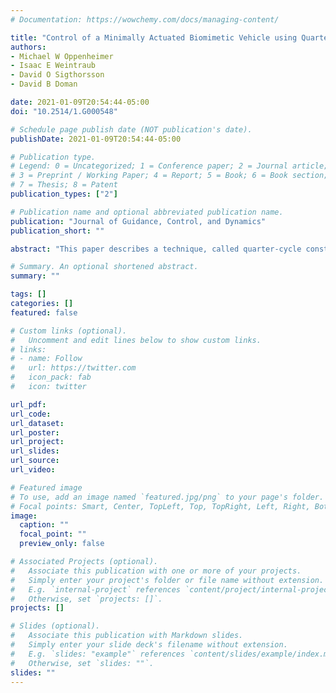 ```yaml
---
# Documentation: https://wowchemy.com/docs/managing-content/

title: "Control of a Minimally Actuated Biomimetic Vehicle using Quarter-Cycle Wingbeat Modulation"
authors: 
- Michael W Oppenheimer
- Isaac E Weintraub
- David O Sigthorsson
- David B Doman

date: 2021-01-09T20:54:44-05:00
doi: "10.2514/1.G000548"

# Schedule page publish date (NOT publication's date).
publishDate: 2021-01-09T20:54:44-05:00

# Publication type.
# Legend: 0 = Uncategorized; 1 = Conference paper; 2 = Journal article;
# 3 = Preprint / Working Paper; 4 = Report; 5 = Book; 6 = Book section;
# 7 = Thesis; 8 = Patent
publication_types: ["2"]

# Publication name and optional abbreviated publication name.
publication: "Journal of Guidance, Control, and Dynamics"
publication_short: ""

abstract: "This paper describes a technique, called quarter-cycle constant period frequency modulation, to control the motion of wings on a flapping wing micro-air vehicle. This technique allows control over the wingbeat period and three additional points (the two zero crossings and the reversal of wing direction) within a single wingbeat cycle, allowing modulation of the wing’s velocity to provide direct control over six degrees of freedom of overall vehicle motion. Using a blade element based aerodynamic model, both instantaneous and cycle-averaged forces and moments are analytically computed for a specific type of wingbeat motion that enables nearly decoupled, multi-degrees of freedom control of an aircraft. Wing motion is controlled using oscillators whose frequencies and three additional parameters change once per wingbeat cycle. A control oriented dynamic model of the vehicle is derived, which is based on a cycle-averaged representation of the forces and moments, and control derivatives are calculated. A cycle-averaged control law is designed to provide direct control over six degrees of freedom of the vehicle."

# Summary. An optional shortened abstract.
summary: ""

tags: []
categories: []
featured: false

# Custom links (optional).
#   Uncomment and edit lines below to show custom links.
# links:
# - name: Follow
#   url: https://twitter.com
#   icon_pack: fab
#   icon: twitter

url_pdf:
url_code:
url_dataset:
url_poster:
url_project:
url_slides:
url_source:
url_video:

# Featured image
# To use, add an image named `featured.jpg/png` to your page's folder. 
# Focal points: Smart, Center, TopLeft, Top, TopRight, Left, Right, BottomLeft, Bottom, BottomRight.
image:
  caption: ""
  focal_point: ""
  preview_only: false

# Associated Projects (optional).
#   Associate this publication with one or more of your projects.
#   Simply enter your project's folder or file name without extension.
#   E.g. `internal-project` references `content/project/internal-project/index.md`.
#   Otherwise, set `projects: []`.
projects: []

# Slides (optional).
#   Associate this publication with Markdown slides.
#   Simply enter your slide deck's filename without extension.
#   E.g. `slides: "example"` references `content/slides/example/index.md`.
#   Otherwise, set `slides: ""`.
slides: ""
---
```

